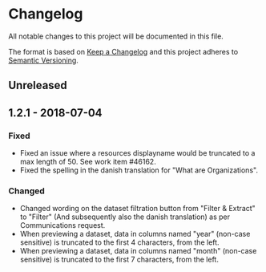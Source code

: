 # Changelog
All notable changes to this project will be documented in this file.

The format is based on [Keep a Changelog](http://keepachangelog.com/en/1.0.0/)
and this project adheres to [Semantic Versioning](http://semver.org/spec/v2.0.0.html).

## Unreleased

## 1.2.1 - 2018-07-04
### Fixed
- Fixed an issue where a resources displayname would be truncated to a max
length of 50. See work item #46162.
- Fixed the spelling in the  danish translation for "What are Organizations".
### Changed
- Changed wording on the dataset filtration button from "Filter & Extract" to
"Filter" (And subsequently also the danish translation) as per Communications
request.
- When previewing a dataset, data in columns named "year" (non-case sensitive)
is truncated to the first 4 characters, from the left.
- When previewing a dataset, data in columns named "month" (non-case sensitive)
is truncated to the first 7 characters, from the left.
